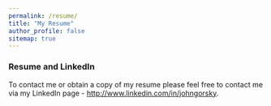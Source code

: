 ```yaml
---
permalink: /resume/
title: "My Resume"
author_profile: false
sitemap: true
---
```



### Resume and LinkedIn ###   

To contact me or obtain a copy of my resume please feel free to contact me via my LinkedIn page  -  http://www.linkedin.com/in/johngorsky.